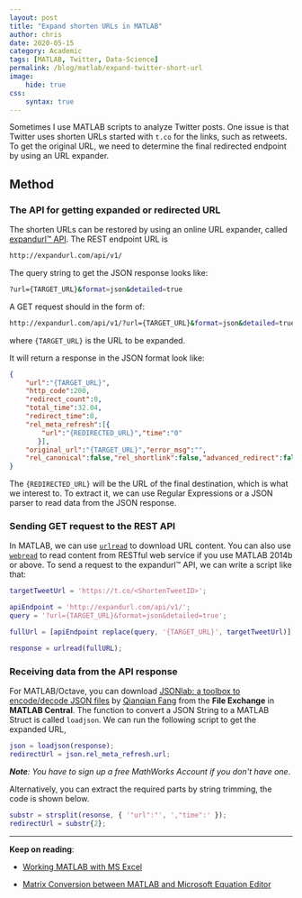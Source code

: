 ```yaml
---
layout: post
title: "Expand shorten URLs in MATLAB"
author: chris
date: 2020-05-15
category: Academic
tags: [MATLAB, Twitter, Data-Science]
permalink: /blog/matlab/expand-twitter-short-url
image:
    hide: true
css:
    syntax: true
---
```


Sometimes I use MATLAB scripts to analyze Twitter posts. One issue is that Twitter uses shorten URLs started with `t.co` for the links, such as retweets. To get the original URL, we need to determine the final redirected endpoint by using an URL expander.

<!--more-->

## Method

### The API for getting expanded or redirected URL

The shorten URLs can be restored by using an online URL expander, called [expandurl™ API](http://expandurl.com/api.php). The REST endpoint URL is

```bash
http://expandurl.com/api/v1/
```

The query string to get the JSON response looks like:

```bash
?url={TARGET_URL}&format=json&detailed=true
```

A GET request should in the form of:

```bash
http://expandurl.com/api/v1/?url={TARGET_URL}&format=json&detailed=true
```

where `{TARGET_URL}` is the URL to be expanded.

It will return a response in the JSON format look like:

```json
{
    "url":"{TARGET_URL}",
    "http_code":200,
    "redirect_count":0,
    "total_time":32.04,
    "redirect_time":0,
    "rel_meta_refresh":[{
        "url":"{REDIRECTED_URL}","time":"0"
       }],
    "original_url":"{TARGET_URL}","error_msg":"",
    "rel_canonical":false,"rel_shortlink":false,"advanced_redirect":false
}
```

The `{REDIRECTED_URL}` will be the URL of the final destination, which is what we interest to. To extract it, we can use Regular Expressions or a JSON parser to read data from the JSON response.

### Sending GET request to the REST API

In MATLAB, we can use [`urlread`](https://www.mathworks.com/help/matlab/ref/urlread.html) to download URL content. You can also use [`webread`](https://www.mathworks.com/help/matlab/ref/webread.html) to read content from RESTful web service if you use MATLAB 2014b or above. To send a request to the expandurl™ API, we can write a script like that:

```matlab
targetTweetUrl = 'https://t.co/<ShortenTweetID>';

apiEndpoint = 'http://expandurl.com/api/v1/';
query = '?url={TARGET_URL}&format=json&detailed=true';

fullUrl = [apiEndpoint replace(query, '{TARGET_URL}', targetTweetUrl)];

response = urlread(fullURL);
```

### Receiving data from the API response

For MATLAB/Octave, you can download [JSONlab: a toolbox to encode/decode JSON files](https://www.mathworks.com/matlabcentral/fileexchange/33381-jsonlab-a-toolbox-to-encode-decode-json-files) by [Qianqian Fang](https://www.mathworks.com/matlabcentral/profile/authors/1583198-qianqian-fang) from the **File Exchange** in **MATLAB Central**. The function to convert a JSON String to a MATLAB Struct is called `loadjson`. We can run the following script to get the expanded URL,

```matlab
json = loadjson(response);
redirectUrl = json.rel_meta_refresh.url;
```

_**Note**: You have to sign up a free MathWorks Account if you don't have one_.

Alternatively, you can extract the required parts by string trimming, the code is shown below.

```matlab
substr = strsplit(resonse, { '"url":"', ',"time":' });
redirectUrl = substr{2};
```

* * *

**Keep on reading**:

- [Working MATLAB with MS Excel](/blog/matlab/Working-MATLAB-with-MS-Excel)

- [Matrix Conversion between MATLAB and Microsoft Equation Editor](/blog/matlab/Convert-MATLAB-Matrix-to-MS-Office-Equation)